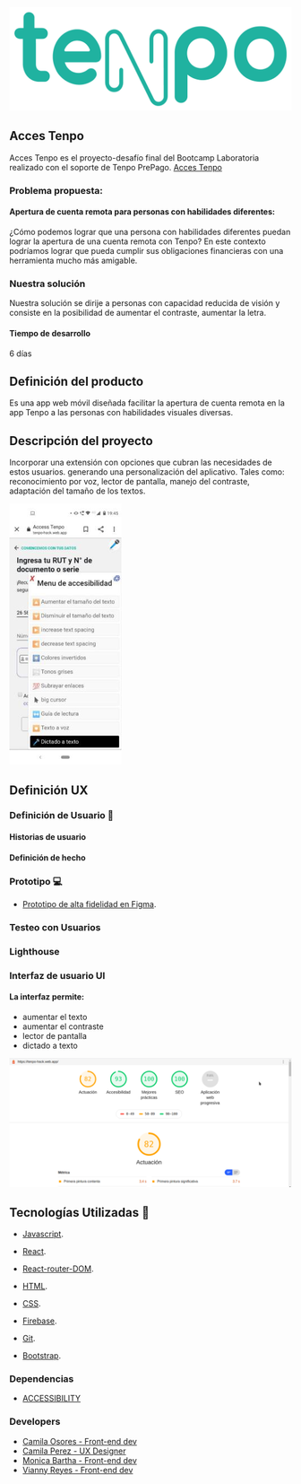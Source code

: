 ![logo](readmeImg/logo.png)

## Acces Tenpo

Acces Tenpo es el proyecto-desafío final del Bootcamp Laboratoria realizado con el soporte de Tenpo PrePago.
[Acces Tenpo](https://tenpo-hack.web.app/)

### Problema propuesta:

#### Apertura de cuenta remota para personas con habilidades diferentes:

¿Cómo podemos lograr que una persona con habilidades diferentes puedan lograr la apertura de una cuenta remota con Tenpo? En este contexto podríamos lograr que pueda cumplir sus obligaciones financieras con una herramienta mucho más amigable.

### Nuestra solución

Nuestra solución se dirije a personas con capacidad reducida de visión y consiste en la posibilidad de aumentar el contraste, aumentar la letra.

#### Tiempo de desarrollo

6 días

## Definición del producto

Es una app web móvil diseñada facilitar la apertura de cuenta remota en la app Tenpo a las personas con habilidades visuales diversas.

## Descripción del proyecto

Incorporar una extensión con opciones que cubran las necesidades de estos usuarios. generando una personalización del aplicativo. Tales como: reconocimiento por voz, lector de pantalla, manejo del contraste, adaptación del tamaño de los textos.

![menu](readmeImg/menu.jpeg)

## Definición UX

### Definición de Usuario 👥

#### Historias de usuario

#### Definición de hecho

### Prototipo 💻

- [Prototipo de alta fidelidad en Figma]().

### Testeo con Usuarios

### Lighthouse

### Interfaz de usuario UI

#### La interfaz permite:

- aumentar el texto
- aumentar el contraste
- lector de pantalla
- dictado a texto

![Faro](readmeImg/faro.png)

## Tecnologías Utilizadas 👾

- [Javascript](https://developer.mozilla.org/es/docs/Web/JavaScript).

- [React](https://es.reactjs.org).

- [React-router-DOM](https://reacttraining.com/react-router/web/guides/quick-start).

- [HTML](https://developer.mozilla.org/es/docs/Web/HTML).

- [CSS](https://developer.mozilla.org/es/docs/Web/CSS).

- [Firebase](https://firebase.google.com/?hl=es).

- [Git](https://git-scm.com/).

- [Bootstrap](https://getbootstrap.com).

### Dependencias

- [ACCESSIBILITY](https://www.npmjs.com/package/accessibility)

### Developers

- [Camila Osores - Front-end dev](https://github.com/camila-osores)
- [Camila Perez - UX Designer](https://github.com/CamiPerezv)
- [Monica Bartha - Front-end dev](https://github.com/MonicaBartha)
- [Vianny Reyes - Front-end dev](https://github.com/revaldivieso)
